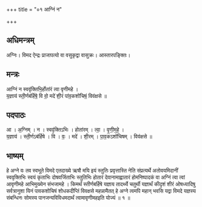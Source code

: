 +++
title = "०१ आग्निं न"

+++
## अधिमन्त्रम्
अग्निः। विमद ऐन्द्रः प्राजापत्यो वा वसुकृद्वा वासुक्रः। आस्तारपङ्क्तिः।

## मन्त्रः
आग्निं न स्ववृ॑क्तिभि॒र्होता॑रं त्वा वृणीमहे ।  
य॒ज्ञाय॑ स्ती॒र्णब॑र्हिषे॒ वि वो॒ मदे॑ शी॒रं पा॑व॒कशो॑चिषं॒ विव॑क्षसे ॥

## पदपाठः
आ । अ॒ग्निम् । न । स्ववृ॑क्तिऽभिः । होता॑रम् । त्वा॒ । वृ॒णी॒म॒हे॒ ।  
य॒ज्ञाय॑ । स्ती॒र्णऽब॑र्हिषे । वि । वः॒ । मदे॑ । शी॒रम् । पा॒व॒कऽशो॑चिषम् । विव॑क्षसे ॥

## भाष्यम्
हे अग्ने वः तव स्वभूते विमदे एतदाख्ये ऋषौ मयि इयं स्तुतिः प्रवृत्तास्ति नेति संप्रत्यर्थे अतोवयमिदानीं स्ववृक्तिभिः स्वयं कृताभिः दोषवर्जिताभिः स्तुतिभिः होतारं देवानामाह्वातारं होमनिष्पादकं वा अग्निं त्वा त्वां आवृणीमहे आभिमुख्येन संभजामहे । किमर्थं स्तीर्णबर्हिषे यज्ञाय तादर्थ्ये चतुर्थी यज्ञार्थं कीदृशं शीरं ओषध्यादिषु सर्वत्रानुशा यिनं पावकशोचिषं शोधकदीप्तिं विवक्षसे महन्नामैतत् हे अग्ने त्वमपि महान् भवसि यद्वा विमदे यज्ञस्य संबन्धिनः सोमस्य पानजन्यविविधमदार्थं त्वामावृणीमहइति योज्यं ॥ १ ॥